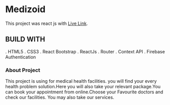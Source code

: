 # Medizoid
This project was react js with [Live Link](https://health-care-2615d.web.app/).

## BUILD WITH
. HTML5
. CSS3
. React Bootstrap
. ReactJs
. Router
. Context API
. Firebase Authentication

### About Project
This project is using for medical health facilities. you will find your every health problem solution.Here you will also take your relevant package.You can book your appointment from online.Choose your Favourite doctors and check our facilities.
You may also take our services.
